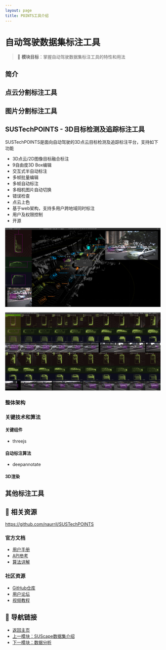 ```yaml
---
layout: page
title: POINTS工具介绍
---
```


# 自动驾驶数据集标注工具

> 🎯 **模块目标**：掌握自动驾驶数据集标注工具的特性和用法

## 简介

## 点云分割标注工具
## 图片分割标注工具
## SUSTechPOINTS - 3D目标检测及追踪标注工具

SUSTechPOINTS是面向自动驾驶的3D点云目标检测及追踪标注平台，支持如下功能

- 3D点云/2D图像目标融合标注
- 9自由度3D Box编辑
- 交互式半自动标注
- 多帧批量编辑
- 多帧自动标注
- 多相机图片自动切换
- 错误检查
- 点云上色
- 基于web架构，支持多用户跨地域同时标注
- 用户及权限控制
- 开源


![alt text](./sustech-points-images/main.png)

![batch edit](./sustech-points-images/batch.png)


### 整体架构



### 关键技术和算法
#### 关键组件
- threejs

#### 自动标注算法
- deepannotate

#### 3D渲染


## 其他标注工具



## 🔗 相关资源

https://github.com/naurril/SUSTechPOINTS

### 官方文档
- [用户手册](https://points.org/docs/user-guide)
- [API参考](https://points.org/docs/api)
- [算法详解](https://points.org/docs/algorithms)

### 社区资源
- [GitHub仓库](https://github.com/points-org/toolkit)
- [用户论坛](https://forum.points.org)
- [视频教程](https://youtube.com/points-tutorials)

## 🔗 导航链接

- [返回主页](../index.html)
- [上一模块：SUScape数据集介绍](suscape-dataset.html)
- [下一模块：数据分析](data-analysis.html)
